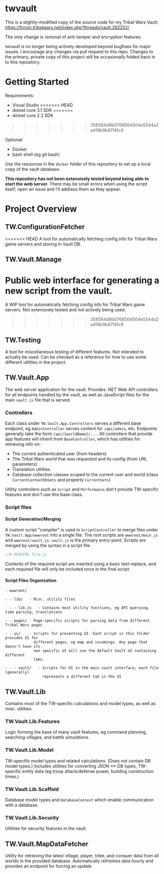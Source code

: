 # twvault
This is a slightly-modified copy of the source code for my Tribal Wars Vault: https://forum.tribalwars.net/index.php?threads/vault.282252/

The only change is removal of anti-tamper and encryption features.

twvault is no longer being actively developed beyond bugfixes for major issues. I encourage any changes via pull request to this repo. Changes to the primary, private copy of this project will be occasionally folded back in to this repository.

# Getting Started
Requirements:

- Visual Studio
<<<<<<< HEAD
- dotnet core 3.1 SDK
=======
- dotnet core 2.2 SDK
>>>>>>> 358584d8b0768564604e5544a2a4f8b9b87f4fc9

Optional:

- Docker
- bash shell (eg git bash)

Use the resources in the `docker` folder of this repository to set up a local copy of the vault database.

**This repository has not been extensively tested beyond being able to start the web server.** There may be small errors when using the script itself; open an issue and I'll address them as they appear.

# Project Overview

## TW.ConfigurationFetcher
<<<<<<< HEAD
A tool for automatically fetching config info for Tribal Wars game servers and storing in Vault DB.

## TW.Vault.Manage
Public web interface for generating a new script from the vault.
=======
A WIP tool for automatically fetching config info for Tribal Wars game servers. Not extensively tested and not actively being used.
>>>>>>> 358584d8b0768564604e5544a2a4f8b9b87f4fc9

## TW.Testing
A tool for miscellaneous testing of different features. Not intended to actually be used. Can be checked as a reference for how to use some different utilities in the project.

## TW.Vault.App
The web server application for the vault. Provides .NET Web API controllers for all endpoints handled by the vault, as well as JavaScript files for the main `vault.js` file that is served.

### Controllers
Each class under `TW.Vault.App.Controllers` serves a different base endpoint, eg `AdminController` serves content for `/api/admin`, etc. Endpoints generally take the form `/api/{worldName}/...`. All controllers that provide app features will inherit from `BaseController`, which has utilities for retrieving info on:
- The current authenticated user (from headers)
- The Tribal Wars world that was requested and its config (from URL parameters)
- Translation utilities
- Database collection classes scoped to the current user and world (class `CurrentContextDbSets` and property `CurrentSets`)

Utility controllers such as `Script` and `Performance` don't provide TW-specific features and don't use this base class.

### Script files
#### Script Generation/Merging
A custom script "compiler" is used in `ScriptController` to merge files under `TW.Vault.App/wwwroot` into a single file. The root scripts are `wwwroot/main.js` and `wwwroot/vault.js`. `vault.js` is the primary entry-point. Scripts are merged by using the syntax in a script file:

```js
//# REQUIRE file.js
```

Contents of the required script are inserted using a basic text-replace, and each required file will only be included once in the final script.

#### Script Files Organization
```
- wwwroot/

- - lib/   - Misc. utility files

- - - lib.js   - Contains most utility functions, eg API querying, time parsing, translations

- - pages/ - Page-specific scripts for parsing data from different Tribal Wars pages

- - ui/    - Scripts for presenting UI. Each script in this folder provides UI for
             different pages, eg map and incomings. Any page that doesn't have its
             own specific UI will use the default Vault UI containing different
             tabs.
             
- - - vault/   - Scripts for UI in the main vault interface; each file (generally)
                 represents a different tab in the UI
```

## TW.Vault.Lib
Contains most of the TW-specific calculations and model types, as well as misc. utilities.

### TW.Vault.Lib.Features
Logic forming the base of many vault features, eg command planning, searching villages, and battle simulations.

### TW.Vault.Lib.Model
TW-specific model types and related calculations. (Does not contain DB model types.) Includes utilities for converting JSON <-> DB types, TW-specific entity data (eg troop attack/defense power, building construction times.)

### TW.Vault.Lib.Scaffold
Database model types and `DatabaseContext` which enable communication with a database.

### TW.Vault.Lib.Security
Utilities for security features in the vault.

## TW.Vault.MapDataFetcher
Utility for retrieving the latest village, player, tribe, and conquer data from all worlds in the provided database. Automatically refreshes data hourly and provides an endpoint for forcing an update.
